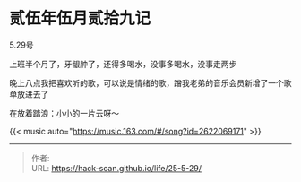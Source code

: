 # 贰伍年伍月贰拾九记


<!--more-->



5.29号 

上班半个月了，牙龈肿了，还得多喝水，没事多喝水，没事走两步

晚上八点我把喜欢听的歌，可以说是情绪的歌，蹭我老弟的音乐会员新增了一个歌单放进去了

在放着踏浪：小小的一片云呀～

{{< music auto="https://music.163.com/#/song?id=2622069171" >}}



---

> 作者: <no value>  
> URL: https://hack-scan.github.io/life/25-5-29/  

